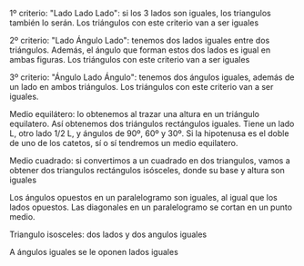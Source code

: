 1º criterio: "Lado Lado Lado": si los 3 lados son iguales, los triangulos también lo serán. Los triángulos con este criterio van a ser iguales

2º criterio: "Lado Ángulo Lado": tenemos dos lados iguales entre dos triángulos. Además, el ángulo que forman estos dos lados es igual en ambas figuras. Los triángulos con este criterio van a ser iguales

3º criterio: "Ángulo Lado Ángulo": tenemos dos ángulos iguales, además de un lado en ambos triángulos. Los triángulos con este criterio van a ser iguales.

  

Medio equilátero: lo obtenemos al trazar una altura en un triángulo equilatero. Así obtenemos dos triángulos rectángulos iguales. Tiene un lado L, otro lado 1/2 L, y ángulos de 90º, 60º y 30º. Si la hipotenusa es el doble de uno de los catetos, sí o sí tendremos un medio equilatero.

Medio cuadrado: si convertimos a un cuadrado en dos triangulos, vamos a obtener dos triangulos rectángulos isósceles, donde su base y altura son iguales

Los ángulos opuestos en un paralelogramo son iguales, al igual que los lados opuestos. Las diagonales en un paralelogramo se cortan en un punto medio.

Triangulo isosceles: dos lados y dos angulos iguales

A ángulos iguales se le oponen lados iguales